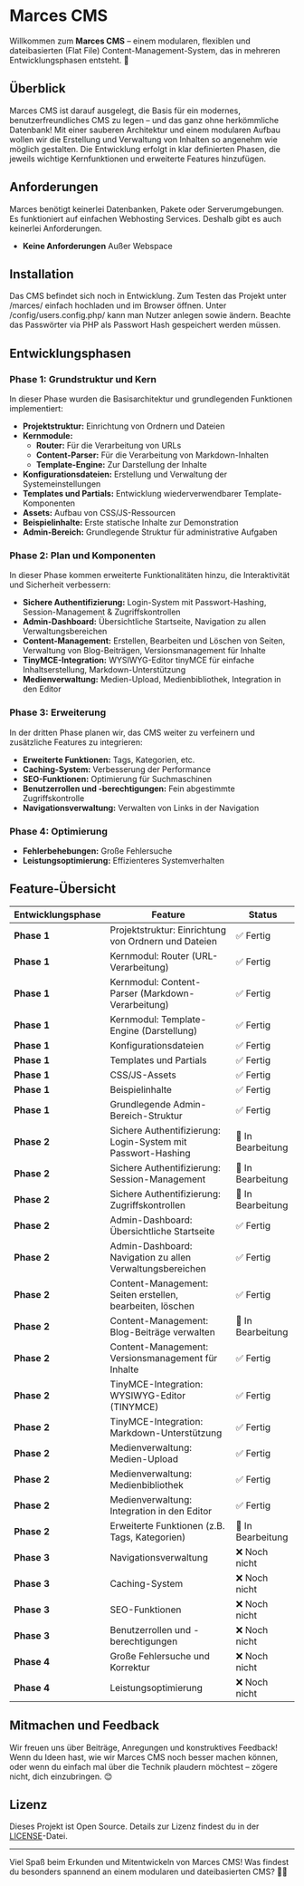 # Marces CMS

Willkommen zum **Marces CMS** – einem modularen, flexiblen und dateibasierten (Flat File) Content-Management-System, das in mehreren Entwicklungsphasen entsteht. 🎉

## Überblick

Marces CMS ist darauf ausgelegt, die Basis für ein modernes, benutzerfreundliches CMS zu legen – und das ganz ohne herkömmliche Datenbank! Mit einer sauberen Architektur und einem modularen Aufbau wollen wir die Erstellung und Verwaltung von Inhalten so angenehm wie möglich gestalten. Die Entwicklung erfolgt in klar definierten Phasen, die jeweils wichtige Kernfunktionen und erweiterte Features hinzufügen.

## Anforderungen

Marces benötigt keinerlei Datenbanken, Pakete oder Serverumgebungen. Es funktioniert auf einfachen Webhosting Services. Deshalb gibt es auch keinerlei Anforderungen.
- **Keine Anforderungen** Außer Webspace

## Installation

Das CMS befindet sich noch in Entwicklung. Zum Testen das Projekt unter /marces/ einfach hochladen und im Browser öffnen. Unter /config/users.config.php/ kann man Nutzer anlegen sowie ändern. Beachte das Passwörter via PHP als Passwort Hash gespeichert werden müssen.

## Entwicklungsphasen

### Phase 1: Grundstruktur und Kern

In dieser Phase wurden die Basisarchitektur und grundlegenden Funktionen implementiert:

- **Projektstruktur:** Einrichtung von Ordnern und Dateien
- **Kernmodule:** 
  - **Router:** Für die Verarbeitung von URLs
  - **Content-Parser:** Für die Verarbeitung von Markdown-Inhalten
  - **Template-Engine:** Zur Darstellung der Inhalte
- **Konfigurationsdateien:** Erstellung und Verwaltung der Systemeinstellungen
- **Templates und Partials:** Entwicklung wiederverwendbarer Template-Komponenten
- **Assets:** Aufbau von CSS/JS-Ressourcen
- **Beispielinhalte:** Erste statische Inhalte zur Demonstration
- **Admin-Bereich:** Grundlegende Struktur für administrative Aufgaben

### Phase 2: Plan und Komponenten

In dieser Phase kommen erweiterte Funktionalitäten hinzu, die Interaktivität und Sicherheit verbessern:

- **Sichere Authentifizierung:** Login-System mit Passwort-Hashing, Session-Management & Zugriffskontrollen
- **Admin-Dashboard:** Übersichtliche Startseite, Navigation zu allen Verwaltungsbereichen
- **Content-Management:** Erstellen, Bearbeiten und Löschen von Seiten, Verwaltung von Blog-Beiträgen, Versionsmanagement für Inhalte
- **TinyMCE-Integration:** WYSIWYG-Editor tinyMCE für einfache Inhaltserstellung, Markdown-Unterstützung
- **Medienverwaltung:** Medien-Upload, Medienbibliothek, Integration in den Editor

### Phase 3: Erweiterung

In der dritten Phase planen wir, das CMS weiter zu verfeinern und zusätzliche Features zu integrieren:

- **Erweiterte Funktionen:** Tags, Kategorien, etc.
- **Caching-System:** Verbesserung der Performance
- **SEO-Funktionen:** Optimierung für Suchmaschinen
- **Benutzerrollen und -berechtigungen:** Fein abgestimmte Zugriffskontrolle
- **Navigationsverwaltung:** Verwalten von Links in der Navigation

### Phase 4: Optimierung

- **Fehlerbehebungen:** Große Fehlersuche
- **Leistungsoptimierung:** Effizienteres Systemverhalten

## Feature-Übersicht

| Entwicklungsphase | Feature                                                         | Status            |
|-------------------|-----------------------------------------------------------------|-------------------|
| **Phase 1**       | Projektstruktur: Einrichtung von Ordnern und Dateien              | ✅ Fertig         |
| **Phase 1**       | Kernmodul: Router (URL-Verarbeitung)                              | ✅ Fertig         |
| **Phase 1**       | Kernmodul: Content-Parser (Markdown-Verarbeitung)                 | ✅ Fertig         |
| **Phase 1**       | Kernmodul: Template-Engine (Darstellung)                          | ✅ Fertig         |
| **Phase 1**       | Konfigurationsdateien                                             | ✅ Fertig         |
| **Phase 1**       | Templates und Partials                                            | ✅ Fertig         |
| **Phase 1**       | CSS/JS-Assets                                                     | ✅ Fertig         |
| **Phase 1**       | Beispielinhalte                                                   | ✅ Fertig         |
| **Phase 1**       | Grundlegende Admin-Bereich-Struktur                               | ✅ Fertig         |
| **Phase 2**       | Sichere Authentifizierung: Login-System mit Passwort-Hashing        | 🔄 In Bearbeitung         |
| **Phase 2**       | Sichere Authentifizierung: Session-Management                      | 🔄 In Bearbeitung         |
| **Phase 2**       | Sichere Authentifizierung: Zugriffskontrollen                      | 🔄 In Bearbeitung |
| **Phase 2**       | Admin-Dashboard: Übersichtliche Startseite                         | ✅ Fertig         |
| **Phase 2**       | Admin-Dashboard: Navigation zu allen Verwaltungsbereichen          | ✅ Fertig         |
| **Phase 2**       | Content-Management: Seiten erstellen, bearbeiten, löschen          | ✅ Fertig         |
| **Phase 2**       | Content-Management: Blog-Beiträge verwalten                        | 🔄 In Bearbeitung |
| **Phase 2**       | Content-Management: Versionsmanagement für Inhalte                 | ✅ Fertig         |
| **Phase 2**       | TinyMCE-Integration: WYSIWYG-Editor (TINYMCE)                      | ✅ Fertig         |
| **Phase 2**       | TinyMCE-Integration: Markdown-Unterstützung                        | ✅ Fertig         |
| **Phase 2**       | Medienverwaltung: Medien-Upload                                    | ✅ Fertig         |
| **Phase 2**       | Medienverwaltung: Medienbibliothek                                 | ✅ Fertig         |
| **Phase 2**       | Medienverwaltung: Integration in den Editor                        | ✅ Fertig         |
| **Phase 2**       | Erweiterte Funktionen (z.B. Tags, Kategorien)                        | 🔄 In Bearbeitung     |
| **Phase 3**       | Navigationsverwaltung                                               | ❌ Noch nicht     |
| **Phase 3**       | Caching-System                                                     | ❌ Noch nicht     |
| **Phase 3**       | SEO-Funktionen                                                     | ❌ Noch nicht     |
| **Phase 3**       | Benutzerrollen und -berechtigungen                                 | ❌ Noch nicht     |
| **Phase 4**       | Große Fehlersuche und Korrektur                                    | ❌ Noch nicht     |
| **Phase 4**       | Leistungsoptimierung                                               | ❌ Noch nicht     |

## Mitmachen und Feedback

Wir freuen uns über Beiträge, Anregungen und konstruktives Feedback! Wenn du Ideen hast, wie wir Marces CMS noch besser machen können, oder wenn du einfach mal über die Technik plaudern möchtest – zögere nicht, dich einzubringen. 😊

## Lizenz

Dieses Projekt ist Open Source. Details zur Lizenz findest du in der [LICENSE](LICENSE)-Datei.

---

Viel Spaß beim Erkunden und Mitentwickeln von Marces CMS! Was findest du besonders spannend an einem modularen und dateibasierten CMS? 🤔💬
